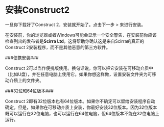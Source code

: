 # 安装Construct2

一旦你下载好了Construct 2，安装就开始了。点击下一步 > 来进行安装。

在安装前，你的浏览器或者Windows可能会显示一个安全警告，在安装前你应该检查列出的发布者是**Scirra Ltd**。这将帮助你确认这是来自Scirra的真正的Construct 2安装程序，而不是其他恶意的第三方软件。

###便携安装###

Construct 2可以当作便携版使用。换句话说，你可以把它安装在可移动介质中（比如U盘），并在任意电脑上使用它。如果你想这样做，设置安装文件夹为可移动介质上的文件夹。

###32位和64位版本###

Construct 2即有32位版本也有64位版本。如果你不确定可以留给安装程序自动确定。但是，如果你在可移动介质上安装，你最好安装32位版本。因为32位版本既可以运行在32位电脑，也可以运行在64位电脑，但64位版本不能在32位电脑上运行。

